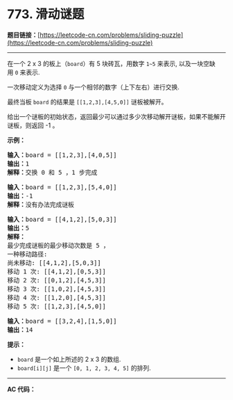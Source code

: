 # 773. 滑动谜题

**题目链接：**[https://leetcode-cn.com/problems/sliding-puzzle](https://leetcode-cn.com/problems/sliding-puzzle)

---

<div class="content__1Y2H">
 <div class="notranslate">
  <p>在一个 2 x 3 的板上（<code>board</code>）有 5 块砖瓦，用数字 <code>1~5</code> 来表示, 以及一块空缺用&nbsp;<code>0</code>&nbsp;来表示.</p> 
  <p>一次移动定义为选择&nbsp;<code>0</code>&nbsp;与一个相邻的数字（上下左右）进行交换.</p> 
  <p>最终当板&nbsp;<code>board</code>&nbsp;的结果是&nbsp;<code>[[1,2,3],[4,5,0]]</code>&nbsp;谜板被解开。</p> 
  <p>给出一个谜板的初始状态，返回最少可以通过多少次移动解开谜板，如果不能解开谜板，则返回 -1 。</p> 
  <p><strong>示例：</strong></p> 
  <pre class="language-text"><strong>输入：</strong>board = [[1,2,3],[4,0,5]]
<strong>输出：</strong>1
<strong>解释：</strong>交换 0 和 5 ，1 步完成
</pre> 
  <pre class="language-text"><strong>输入：</strong>board = [[1,2,3],[5,4,0]]
<strong>输出：</strong>-1
<strong>解释：</strong>没有办法完成谜板
</pre> 
  <pre class="language-text"><strong>输入：</strong>board = [[4,1,2],[5,0,3]]
<strong>输出：</strong>5
<strong>解释：</strong>
最少完成谜板的最少移动次数是 5 ，
一种移动路径:
尚未移动: [[4,1,2],[5,0,3]]
移动 1 次: [[4,1,2],[0,5,3]]
移动 2 次: [[0,1,2],[4,5,3]]
移动 3 次: [[1,0,2],[4,5,3]]
移动 4 次: [[1,2,0],[4,5,3]]
移动 5 次: [[1,2,3],[4,5,0]]
</pre> 
  <pre class="language-text"><strong>输入：</strong>board = [[3,2,4],[1,5,0]]
<strong>输出：</strong>14
</pre> 
  <p><strong>提示：</strong></p> 
  <ul> 
   <li><code>board</code>&nbsp;是一个如上所述的 2 x 3 的数组.</li> 
   <li><code>board[i][j]</code>&nbsp;是一个&nbsp;<code>[0, 1, 2, 3, 4, 5]</code>&nbsp;的排列.</li> 
  </ul> 
 </div>
</div>

---

**AC 代码：**

```java

```
